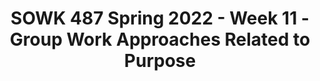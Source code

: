 ---
layout: single_embed_slide
title: "SOWK 487 Spring 2022 - Week 11 - Group Work Approaches Related to Purpose"
presentation_id: IRxHt9
canonical_url: /presentations/IRxHt9/
slides:
  - slide_name: ../deck-8110-large-0.jpeg
    slide_thumbnail: ../deck-8110-thumb-0.jpeg
    slide_text: >
      <p>APPROACHES RELATED TO PURPOSE FOR GROUP WORK SOWK 487 - Theories of Practice II Heritage University Spring 2022
      Jacob Campbell, LICSW Ph.D. Candidate Photo by John Price on Unsplash</p>
      
  - slide_name: ../deck-8110-large-1.jpeg
    slide_thumbnail: ../deck-8110-thumb-1.jpeg
    slide_text: >
      <p>A RISK AND PROTECTIVE FACTOR SCULPTURE
      Protective Factors Target
      Risk Factors Jacob Campbell at Heritage University for SOWK 487 Spring 2022
      (Hawkins &amp; Catalano, 2004)</p>
      
  - slide_name: ../deck-8110-large-2.jpeg
    slide_thumbnail: ../deck-8110-thumb-2.jpeg
    slide_text: >
      <p>WEEK 11 AGENDA FOCUS ON GROUP WORK BY PURPOSE
      Psychoeducational groups Public Health Framework Other prevention frameworks and models Designing a school-based intervention
      Jacob Campbell at Heritage University for SOWK 487 Spring 2022</p>
      
  - slide_name: ../deck-8110-large-3.jpeg
    slide_thumbnail: ../deck-8110-thumb-3.jpeg
    slide_text: >
      <p>GROUP WORK APPROACHES YOUR READINGS FOR THIS WEEK
      Root (2017) Chapter 10 Psychoeducational Groups
      Psychoeducation Groups
      Jacob Campbell at Heritage University for SOWK 487 Spring 2022
      Prevention Groups
      Marsiglia and Kiehne (2017) Chapter 11 Social work with groups and drug abuse prevention with youth: Rich history and untapped potential</p>
      
  - slide_name: ../deck-8110-large-4.jpeg
    slide_thumbnail: ../deck-8110-thumb-4.jpeg
    slide_text: >
      <p>TEACHING AND DELIVERING INFORMATION PRINCIPALS FOR EFFECTIVE PSYCHOEDUCATIONAL GROUPS
      Selecting optimum methods for delivering information based on participant factors Demonstrating the meaningfulness of material among group members Creating opportunities for group members to integrate new information with existing knowledge and skills; Encouraging retention of new information by doing
      Jacob Campbell at Heritage University for SOWK 487 Spring 2022
      (Roots, 2017)</p>
      
  - slide_name: ../deck-8110-large-5.jpeg
    slide_thumbnail: ../deck-8110-thumb-5.jpeg
    slide_text: >
      <p>ABILITIES IN FACILITATORS LEADERSHIP PRACTICES NECESSARY
      Education on preparing and delivering
      Supervision
      Capacity to self-re lect Normalizing without essentializing
      Knowledge of Group Process f
      Jacob Campbell at Heritage University for SOWK 487 Spring 2022
      Interpersonal practice skills
      Connection with group
      (Roots, 2017)</p>
      
  - slide_name: ../deck-8110-large-6.jpeg
    slide_thumbnail: ../deck-8110-thumb-6.jpeg
    slide_text: >
      <p>VER SES
      RESPONSIVE GROUPS
      STRUCTURED Manualized
      Process-Oriented
      Integration of both processes
      Jacob Campbell at Heritage University for SOWK 487 Spring 2022
      (Roots, 2017)</p>
      
  - slide_name: ../deck-8110-large-7.jpeg
    slide_thumbnail: ../deck-8110-thumb-7.jpeg
    slide_text: >
      <p>PUBLIC HEALTH FRAMEWORK KEY IDEAS
      De ining the Target Understanding Risk and Protection Interrupting Risk and Building Protection Assessing the E ectiveness of Prevention
      ff
      f
      Jacob Campbell at Heritage University for SOWK 487 Spring 2022</p>
      
  - slide_name: ../deck-8110-large-8.jpeg
    slide_thumbnail: ../deck-8110-thumb-8.jpeg
    slide_text: >
      <p>Pasco Discovery Coalition - Logic Model Consequences
      (Short-term and Longterm Outcomes)
      Consumption
      Intervening Variables
      term outcomes)
      (Including R/P Factors)
      (Long-term/Short-
      Current &amp; Problem Drinking (HYS R/P)
      Alcohol Laws:
      Youth Delinquency (HYS/JJ Perception of Enforcement)
      Interactions with antisocial peers (10th
      grade)
      Underage and Problem/Heavy Drinking (10th grade)
      Any Underage Drinking
      (10th grade 30-day use)
      (Enforcement; Penalties; Regulations; Perception)
      Alcohol Availability: (Social Access)
      Community Norms Perception of Risk Perception of Harm (HYS R/P factors)
      Poor Family Management: (Cultural &amp; Social Norm)
      Extreme Economic Deprivation
      Jacob Campbell at Heritage University for SOWK 487 Spring 2022
      Local Conditions and Contributing Factors
      Strategies &amp; Local Implementation
      Primary source from family, friends
      PDC Annual Key Leader Contract Services
      Underage Drinking parties common Youth Fighting Weapon Carrying Alcohol Access/Availability Understanding local laws &amp; policies
      Teenage drinking common Friends Use Drugs Academic Failure
      Family Management (Unsure of community laws and policies)
      Provide Informational Meetings Community Café s Town Halls
      Law enforcement policy modification
      Lifeskills Youth Leadership/Clubs (Mentoring, After School &amp; Faith-based)
      Parenting Wisely Incredible Years Love &amp; Logic
      Evaluation Plan
      Coalition:
      Annual Coalition Survey Sustainability Documentation
      Public Awareness:
      Process measures; Community Profile Survey; Managing for Parents of Young Children surveys
      Environmental Strategies:
      Process measures and/or community survey; HYS
      Prevention/ Intervention Services: Program pre/post; Family Norms
      Direct Services: outcome measures; Managing for Parents of Young Children; HYS</p>
      
  - slide_name: ../deck-8110-large-9.jpeg
    slide_thumbnail: ../deck-8110-thumb-9.jpeg
    slide_text: >
      <p>DBHR CPWI FRAMEWORK A REPEATING PROCESS
      Evaluation g n i d l
      i u B y
      p a C
      t i ac
      Implementation Planing
      Assessment Getting Started
      Jacob Campbell at Heritage University for SOWK 487 Spring 2022</p>
      
  - slide_name: ../deck-8110-large-10.jpeg
    slide_thumbnail: ../deck-8110-thumb-10.jpeg
    slide_text: >
      <p>UNIVERSAL VS SELECTIVE PREVENTION GROUPS
      Universal Selective
      Jacob Campbell at Heritage University for SOWK 487 Spring 2022
      (Marsiglia &amp; Kiehne, 2017)</p>
      
  - slide_name: ../deck-8110-large-11.jpeg
    slide_thumbnail: ../deck-8110-thumb-11.jpeg
    slide_text: >
      <p>UNIVERSAL VS SELECTIVE Selective Universal
      Person-Environment Fit
      Groups using cognitive behavioral approach to improve person in the environment it
      Human Development
      Interventions should be built on research-based knowledge of human development
      Culturally Competent Practice
      Cultural Humility
      f
      Jacob Campbell at Heritage University for SOWK 487 Spring 2022
      PREVENTION GROUPS
      Indicated which are focused on needs that have been demonstrated or require a higher level of support
      (Marsiglia &amp; Kiehne, 2017)</p>
      
  - slide_name: ../deck-8110-large-12.jpeg
    slide_thumbnail: ../deck-8110-thumb-12.jpeg
    slide_text: >
      <p>PBIS PYRAMID MULTI-TIERED SYSTEMS OF SUPPORT
      TIER 3
      TIER 2
      TIER 1
      Jacob Campbell at Heritage University for SOWK 487 Spring 2022
      Targeted &amp; Intensive Individual 3-5% Selected Groups 10-20%
      Universal 75-85%</p>
      
  - slide_name: ../deck-8110-large-13.jpeg
    slide_thumbnail: ../deck-8110-thumb-13.jpeg
    slide_text: >
      <p>PLAN A SCHOOL BASED INTERVENTION HOW WOULD YOU GET STARTED?
      De ining the Target Understanding Risking and Protection Interrupting Risk and Building Protection Assessing the E ectiveness of Prevention ff
      f
      Jacob Campbell at Heritage University for SOWK 487 Spring 2022</p>
      
  - slide_name: ../deck-8110-large-14.jpeg
    slide_thumbnail: ../deck-8110-thumb-14.jpeg
    slide_text: >
      <p>PLAN A SCHOOL BASED INTERVENTION HOW WOULD YOU GET STARTED?
      Mutual Aid Cognitive Behavioral Group Work Self-Help or Support Psychoeducation Prevention Group Jacob Campbell at Heritage University for SOWK 487 Spring 2022</p>
      
  - slide_name: ../deck-8110-large-15.jpeg
    slide_thumbnail: ../deck-8110-thumb-15.jpeg
    slide_text: >
      <p>IMPLEMENT IT Jacob Campbell at Heritage University for SOWK 487 Spring 2022</p>
      
---